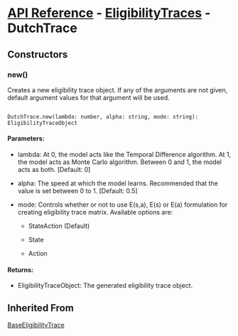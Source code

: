 # [API Reference](../../API.md) - [EligibilityTraces](../EligibilityTraces.md) - DutchTrace

## Constructors

### new()

Creates a new eligibility trace object. If any of the arguments are not given, default argument values for that argument will be used.

```

DutchTrace.new(lambda: number, alpha: string, mode: string): EligibilityTraceObject

```

#### Parameters:

* lambda: At 0, the model acts like the Temporal Difference algorithm. At 1, the model acts as Monte Carlo algorithm. Between 0 and 1, the model acts as both. [Default: 0]

* alpha: The speed at which the model learns. Recommended that the value is set between 0 to 1. [Default: 0.5]

* mode: Controls whether or not to use E(s,a), E(s) or E(a) formulation for creating eligibility trace matrix. Available options are:

  * StateAction (Default)

  * State

  * Action

#### Returns:

* EligibilityTraceObject: The generated eligibility trace object.

## Inherited From

[BaseEligibilityTrace](BaseEligibilityTrace.md)
